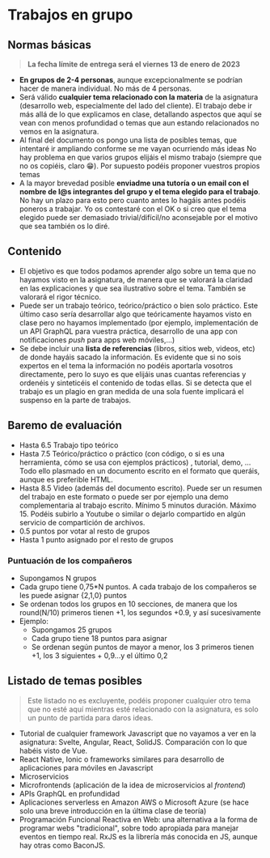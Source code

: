 # Trabajos en grupo
## Normas básicas

> **La fecha límite de entrega será el viernes 13 de enero de 2023**


- **En grupos de 2-4 personas**, aunque excepcionalmente se podrían hacer de manera individual. No más de 4 personas.
- Será válido **cualquier tema relacionado con la materia** de la asignatura (desarrollo web, especialmente del lado del cliente). El trabajo debe ir más allá de lo que explicamos en clase, detallando aspectos que aquí se vean con menos profundidad o temas que aun estando relacionados no vemos en la asignatura.
- Al final del documento os pongo una lista de posibles temas, que intentaré ir ampliando conforme se me vayan ocurriendo más ideas No hay problema en que varios grupos elijáis el mismo trabajo (siempre que no os copiéis, claro 😁). Por supuesto podéis proponer vuestros propios temas
- A la mayor brevedad posible **enviadme una tutoría o un email con el nombre de l@s integrantes del grupo y el tema elegido para el trabajo**. No hay un plazo para esto pero cuanto antes lo hagáis antes podéis poneros a trabajar. Yo os contestaré con el OK o si creo que el tema elegido puede ser demasiado trivial/difícil/no aconsejable por el motivo que sea también os lo diré.

## Contenido

- El objetivo es que todos podamos aprender algo sobre un tema que no hayamos visto en la asignatura, de manera que se valorará la claridad en las explicaciones y que sea ilustrativo sobre el tema. También se valorará el rigor técnico.
- Puede ser un trabajo teórico, teórico/práctico o bien solo práctico. Este último caso sería desarrollar algo que teóricamente hayamos visto en clase pero no hayamos implementado (por ejemplo, implementación de un API GraphQL para vuestra práctica, desarrollo de una app con notificaciones *push* para apps web móviles,...)
- Se debe incluir una **lista de referencias** (libros, sitios web, videos, etc) de donde hayáis sacado la información. Es evidente que si no sois expertos en el tema la información no podéis aportarla vosotros directamente, pero lo suyo es que elijáis unas cuantas referencias y ordenéis y sinteticéis el contenido de todas ellas. Si se detecta que el trabajo es un plagio en gran medida de una sola fuente  implicará el suspenso en la parte de trabajos.

## Baremo de evaluación

- Hasta 6.5 Trabajo tipo teórico
- Hasta 7.5 Teórico/práctico o práctico (con código, o si es una herramienta, cómo se usa con ejemplos prácticos) , tutorial, demo, ... Todo ello plasmado en un documento escrito en el formato que queráis,  aunque es preferible HTML.
- Hasta 8.5 Video (además del documento escrito). Puede ser un resumen  del trabajo en este formato  o puede ser por ejemplo una demo complementaria al trabajo escrito. Mínimo 5 minutos duración. Máximo 15. Podéis subirlo a Youtube o similar o dejarlo compartido en algún servicio de compartición de archivos.
- 0.5 puntos por votar al resto de grupos
- Hasta 1 punto asignado por el resto de grupos

### Puntuación de los compañeros

- Supongamos N grupos
- Cada grupo tiene 0,75*N puntos. A cada trabajo de los compañeros se les puede asignar {2,1,0} puntos
- Se ordenan todos los grupos en 10 secciones, de manera que los round(N/10) primeros tienen +1, los segundos +0.9, y así sucesivamente
- Ejemplo:
    - Supongamos 25 grupos
    - Cada grupo tiene 18 puntos para asignar
    - Se ordenan según puntos de mayor a menor, los 3 primeros tienen +1, los 3 siguientes + 0,9...y el último 0,2

## Listado de temas posibles

> Este listado no es excluyente, podéis proponer cualquier otro tema que no esté aquí mientras esté relacionado con la asignatura, es solo un punto de partida para daros ideas.

- Tutorial de cualquier framework Javascript que no vayamos a ver en la asignatura: Svelte, Angular, React, SolidJS. Comparación con lo que habéis visto de Vue.
- React Native, Ionic o frameworks similares para desarrollo de aplicaciones para móviles en Javascript
- Microservicios
- Microfrontends (aplicación de la idea de microservicios al *frontend*)
- APIs GraphQL en profundidad
- Aplicaciones serverless en Amazon AWS o Microsoft Azure (se hace solo una breve introducción en la última clase de teoría)
- Programación Funcional Reactiva en Web: una alternativa a la forma de programar webs "tradicional", sobre todo apropiada para manejar eventos en tiempo real. RxJS es la librería más conocida en JS, aunque hay otras como BaconJS.
